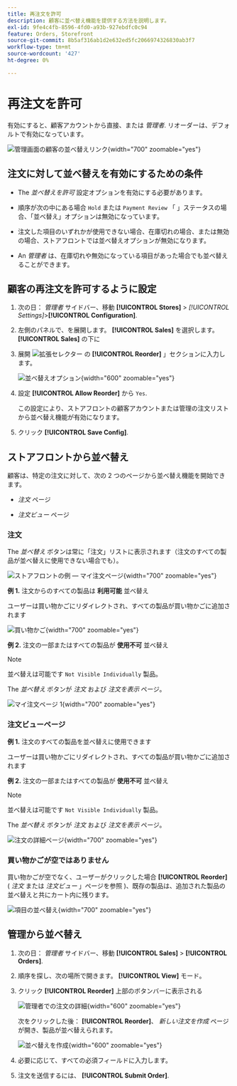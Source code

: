 ```yaml
---
title: 再注文を許可
description: 顧客に並べ替え機能を提供する方法を説明します。
exl-id: 9fe4c4fb-8596-4fd0-a93b-927ebdfc0c94
feature: Orders, Storefront
source-git-commit: 8b5af316ab1d2e632ed5fc2066974326830ab3f7
workflow-type: tm+mt
source-wordcount: '427'
ht-degree: 0%

---
```


# 再注文を許可

有効にすると、顧客アカウントから直接、または _管理者_. リオーダーは、デフォルトで有効になっています。

![管理画面の顧客の並べ替えリンク](./assets/customer-reorder.png){width="700" zoomable="yes"}

## 注文に対して並べ替えを有効にするための条件

- The _並べ替えを許可_ 設定オプションを有効にする必要があります。

- 順序が次の中にある場合 `Hold` または `Payment Review` 「 」ステータスの場合、「並べ替え」オプションは無効になっています。

- 注文した項目のいずれかが使用できない場合、在庫切れの場合、または無効の場合、ストアフロントでは並べ替えオプションが無効になります。

- An _管理者_ は、在庫切れや無効になっている項目があった場合でも並べ替えることができます。

## 顧客の再注文を許可するように設定

1. 次の日： _管理者_ サイドバー、移動 **[!UICONTROL Stores]** > _[!UICONTROL Settings]_>**[!UICONTROL Configuration]**.

1. 左側のパネルで、を展開します。 **[!UICONTROL Sales]** を選択します。 **[!UICONTROL Sales]** の下に

1. 展開 ![拡張セレクター](../assets/icon-display-expand.png) の **[!UICONTROL Reorder]** 」セクションに入力します。

   ![並べ替えオプション](../configuration-reference/sales/assets/sales-reorder.png){width="600" zoomable="yes"}

1. 設定 **[!UICONTROL Allow Reorder]** から `Yes`.

   この設定により、ストアフロントの顧客アカウントまたは管理の注文リストから並べ替え機能が有効になります。

1. クリック **[!UICONTROL Save Config]**.

## ストアフロントから並べ替え

顧客は、特定の注文に対して、次の 2 つのページから並べ替え機能を開始できます。

- _注文_ ページ

- _注文ビュー_ ページ

### 注文

The _並べ替え_ ボタンは常に「注文」リストに表示されます（注文のすべての製品が並べ替えに使用できない場合でも）。

![ストアフロントの例 — マイ注文ページ](./assets/my-order-page-view.png){width="700" zoomable="yes"}

**例 1.** 注文からのすべての製品は **利用可能** 並べ替え

ユーザーは買い物かごにリダイレクトされ、すべての製品が買い物かごに追加されます

![買い物かご](./assets/shopping-cart-page.png){width="700" zoomable="yes"}

**例 2.** 注文の一部またはすべての製品が **使用不可** 並べ替え

>[!NOTE]
>
>並べ替えは可能です `Not Visible Individually` 製品。

The _並べ替え_ ボタンが _注文_ および _注文を表示_ ページ。

![マイ注文ページ 1](./assets/my-orders-view-page1.png){width="700" zoomable="yes"}

### 注文ビューページ

**例 1.** 注文のすべての製品を並べ替えに使用できます

ユーザーは買い物かごにリダイレクトされ、すべての製品が買い物かごに追加されます

**例 2.** 注文の一部またはすべての製品が **使用不可** 並べ替え

>[!NOTE]
>
>並べ替えは可能です `Not Visible Individually` 製品。

The _並べ替え_ ボタンが _注文_ および _注文を表示_ ページ。

![注文の詳細ページ](./assets/order-view-page.png){width="700" zoomable="yes"}

### 買い物かごが空ではありません

買い物かごが空でなく、ユーザーがクリックした場合 **[!UICONTROL Reorder]** ( _注文_  または _注文ビュー_ 」ページを参照 )、既存の製品は、追加された製品の並べ替えと共にカート内に残ります。

![項目の並べ替え](./assets/shopping-cart-view1.png){width="700" zoomable="yes"}

## 管理から並べ替え

1. 次の日： _管理者_ サイドバー、移動 **[!UICONTROL Sales]** > **[!UICONTROL Orders]**.

1. 順序を探し、次の場所で開きます。 **[!UICONTROL View]** モード。

1. クリック **[!UICONTROL Reorder]** 上部のボタンバーに表示される

   ![管理者での注文の詳細](./assets/order-view-admin.png){width="600" zoomable="yes"}

   次をクリックした後： **[!UICONTROL Reorder]**、 _新しい注文を作成_ ページが開き、製品が並べ替えられます。

   ![並べ替えを作成](./assets/create-reorder-page.png){width="600" zoomable="yes"}

1. 必要に応じて、すべての必須フィールドに入力します。

1. 注文を送信するには、 **[!UICONTROL Submit Order]**.
